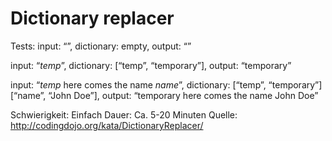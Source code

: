 # Dictionary replacer

Tests:
input: “”, dictionary: empty, output: “”

input: “$temp$”, dictionary: [“temp”, “temporary”], output: “temporary”

input: “$temp$ here comes the name $name$”, dictionary: [“temp”, “temporary”] [“name”, “John Doe”], output: “temporary here comes the name John Doe”

Schwierigkeit: Einfach
Dauer: Ca. 5-20 Minuten
Quelle: <http://codingdojo.org/kata/DictionaryReplacer/>
